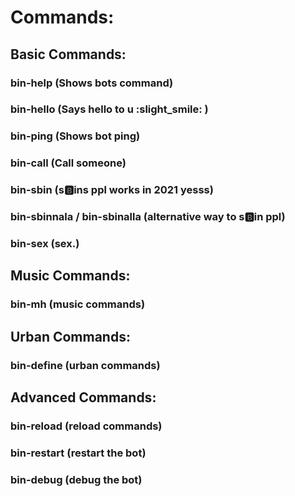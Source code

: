 # Commands:
## Basic Commands:
### bin-help (Shows bots command)
### bin-hello (Says hello to u :slight_smile: )
### bin-ping (Shows bot ping)
### bin-call (Call someone)
### bin-sbin (s:b:ins ppl works in 2021 yesss)
### bin-sbinnala / bin-sbinalla (alternative way to s:b:in ppl)
### bin-sex (sex.)
## Music Commands:
### bin-mh (music commands)
## Urban Commands:
### bin-define (urban commands)
## Advanced Commands:
### bin-reload (reload commands)                                                                                                      
### bin-restart (restart the bot)                                                                                                            
### bin-debug (debug the bot)
